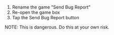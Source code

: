 1. Rename the game "Send Bug Report"
2. Re-open the game box
3. Tap the Send Bug Report button

NOTE: This is dangerous. Do this at your own risk.